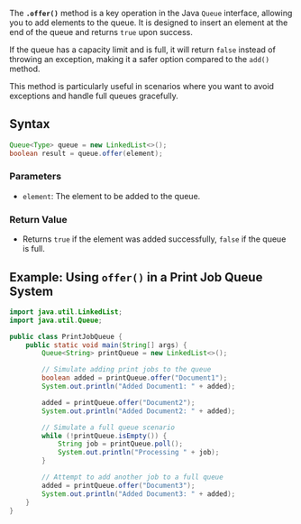 The **`.offer()`** method is a key operation in the Java `Queue` interface, allowing you to add elements to the queue. It is designed to insert an element at the end of the queue and returns `true` upon success. 

If the queue has a capacity limit and is full, it will return `false` instead of throwing an exception, making it a safer option compared to the `add()` method.

This method is particularly useful in scenarios where you want to avoid exceptions and handle full queues gracefully.

## Syntax

```java
Queue<Type> queue = new LinkedList<>();
boolean result = queue.offer(element);
```
### Parameters
- `element`: The element to be added to the queue.

### Return Value
- Returns `true` if the element was added successfully, `false` if the queue is full.

## Example: Using `offer()` in a Print Job Queue System

```java
import java.util.LinkedList;
import java.util.Queue;

public class PrintJobQueue {
    public static void main(String[] args) {
        Queue<String> printQueue = new LinkedList<>();

        // Simulate adding print jobs to the queue
        boolean added = printQueue.offer("Document1");
        System.out.println("Added Document1: " + added);

        added = printQueue.offer("Document2");
        System.out.println("Added Document2: " + added);

        // Simulate a full queue scenario
        while (!printQueue.isEmpty()) {
            String job = printQueue.poll();
            System.out.println("Processing " + job);
        }

        // Attempt to add another job to a full queue
        added = printQueue.offer("Document3");
        System.out.println("Added Document3: " + added);
    }
}
```